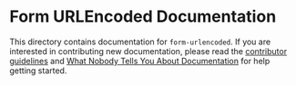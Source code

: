 # Form URLEncoded Documentation

This directory contains documentation for `form-urlencoded`. If you are interested in contributing new documentation, please read the [contributor guidelines](../CONTRIBUTING.md) and [What Nobody Tells You About Documentation](https://documentation.divio.com) for help getting started.
